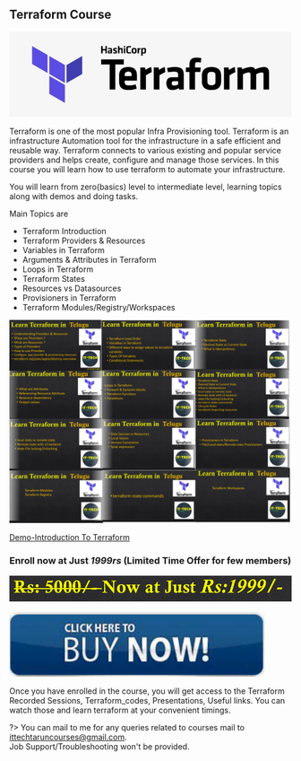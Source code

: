 ## Terraform Course

![](imgs/tf_img.png)

 Terraform is one of the most popular Infra Provisioning tool.
 Terraform is an infrastructure Automation tool for the infrastructure in a safe efficient and reusable way. 
 Terraform connects to various existing and popular service providers and helps create, configure and manage those services.
 In this course you will learn how to use terraform to automate your infrastructure.
 
 
 You will learn from zero(basics) level to intermediate level, learning topics along with demos and doing tasks.
 
 Main Topics are
  - Terraform Introduction
  - Terraform Providers & Resources
  - Variables in Terraform
  - Arguments & Attributes in Terraform
  - Loops in Terraform
  - Terraform States
  - Resources vs Datasources
  - Provisioners in Terraform
  - Terraform Modules/Registry/Workspaces
 
  
![](imgs/tf_topics.png)

[Demo-Introduction To Terraform](https://youtu.be/MfPzmNQbUzg)

<h3><b>Enroll now at Just <i>1999rs</i> (Limited Time Offer for few members)</h3></b>

![](imgs/price.PNG)

[![Terraform Course](imgs/buy_now.PNG)](https://ittechtarun.myinstamojo.com/product/3133663/terraform-course-in-telugu "Click Here to Buy")

Once you have enrolled in the course, you will get access to the Terraform Recorded Sessions, Terraform_codes, Presentations, Useful links. You can watch those and learn terraform at your convenient timings.

?> You can mail to me for any queries related to courses mail to ittechtaruncourses@gmail.com.<br/> Job Support/Troubleshooting won't be provided.
